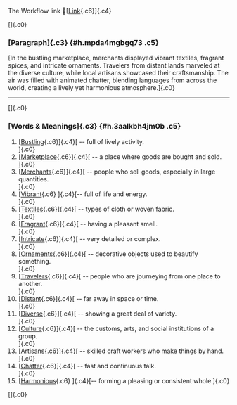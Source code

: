 The Workflow link
👏[[Link](https://www.google.com/url?q=http://www.google.com&sa=D&source=editors&ust=1760959522358239&usg=AOvVaw3aKSjJ2nEcl3blx9srNKJr){.c6}]{.c4}

[]{.c0}

### [Paragraph]{.c3} {#h.mpda4mgbgq73 .c5}

[In the bustling marketplace, merchants displayed vibrant textiles,
fragrant spices, and intricate ornaments. Travelers from distant lands
marveled at the diverse culture, while local artisans showcased their
craftsmanship. The air was filled with animated chatter, blending
languages from across the world, creating a lively yet harmonious
atmosphere.]{.c0}

------------------------------------------------------------------------

[]{.c0}

### [Words & Meanings]{.c3} {#h.3aalkbh4jm0b .c5}

1.  [[Bustling](https://www.google.com/url?q=http://www.google.com&sa=D&source=editors&ust=1760959522359523&usg=AOvVaw0uT7JytQgyBpIavzKw-32U){.c6}]{.c4}[ --
    full of lively activity.\
    ]{.c0}
2.  [[Marketplace](https://www.google.com/url?q=http://www.google.com&sa=D&source=editors&ust=1760959522359771&usg=AOvVaw1I73jVENQpZb1AJhbti8a6){.c6}]{.c4}[ --
    a place where goods are bought and sold.\
    ]{.c0}
3.  [[Merchants](https://www.google.com/url?q=http://www.google.com&sa=D&source=editors&ust=1760959522360016&usg=AOvVaw2veCnZnBiKz4kBpBHGG39b){.c6}]{.c4}[ --
    people who sell goods, especially in large quantities.\
    ]{.c0}
4.  [[Vibrant](https://www.google.com/url?q=http://www.google.com&sa=D&source=editors&ust=1760959522360241&usg=AOvVaw0V62mPZkOdbD_ApRYNHHG6){.c6}
    ]{.c4}[-- full of life and energy.\
    ]{.c0}
5.  [[Textiles](https://www.google.com/url?q=http://www.google.com&sa=D&source=editors&ust=1760959522360408&usg=AOvVaw3eQv2Nr37jyLrCLOpjznjm){.c6}]{.c4}[ --
    types of cloth or woven fabric.\
    ]{.c0}
6.  [[Fragrant](https://www.google.com/url?q=http://www.google.com&sa=D&source=editors&ust=1760959522360612&usg=AOvVaw2-vW5H1zuZX_vtRfmT5asw){.c6}]{.c4}[ --
    having a pleasant smell.\
    ]{.c0}
7.  [[Intricate](https://www.google.com/url?q=http://www.google.com&sa=D&source=editors&ust=1760959522360836&usg=AOvVaw1m8pk3rAOyKa16vGstsJER){.c6}]{.c4}[ --
    very detailed or complex.\
    ]{.c0}
8.  [[Ornaments](https://www.google.com/url?q=http://www.google.com&sa=D&source=editors&ust=1760959522361239&usg=AOvVaw3aVVpt381t_9eeQdt2_bvP){.c6}]{.c4}[ --
    decorative objects used to beautify something.\
    ]{.c0}
9.  [[Travelers](https://www.google.com/url?q=http://www.google.com&sa=D&source=editors&ust=1760959522361516&usg=AOvVaw1u54KOoW6c3rOQk-Sf8x8P){.c6}]{.c4}[ --
    people who are journeying from one place to another.\
    ]{.c0}
10. [[Distant](https://www.google.com/url?q=http://www.google.com&sa=D&source=editors&ust=1760959522361749&usg=AOvVaw0a-6lcCuICjOwmVgFhlTgJ){.c6}]{.c4}[ --
    far away in space or time.\
    ]{.c0}
11. [[Diverse](https://www.google.com/url?q=http://www.google.com&sa=D&source=editors&ust=1760959522361930&usg=AOvVaw1264dOaUVVyi5LXMlOFqYO){.c6}]{.c4}[ --
    showing a great deal of variety.\
    ]{.c0}
12. [[Culture](https://www.google.com/url?q=http://www.google.com&sa=D&source=editors&ust=1760959522362198&usg=AOvVaw09bD5-8WkweLWd9rnWqK0w){.c6}]{.c4}[ --
    the customs, arts, and social institutions of a group.\
    ]{.c0}
13. [[Artisans](https://www.google.com/url?q=http://www.google.com&sa=D&source=editors&ust=1760959522362542&usg=AOvVaw3rkF6Rd2938bhYOsZI6zyP){.c6}]{.c4}[ --
    skilled craft workers who make things by hand.\
    ]{.c0}
14. [[Chatter](https://www.google.com/url?q=http://www.google.com&sa=D&source=editors&ust=1760959522362832&usg=AOvVaw2OVIZWhVAclGv4INP_URq4){.c6}]{.c4}[ --
    fast and continuous talk.\
    ]{.c0}
15. [[Harmonious](https://www.google.com/url?q=http://www.google.com&sa=D&source=editors&ust=1760959522363072&usg=AOvVaw2wA-QJ0InejObS1egKlIU2){.c6}
    ]{.c4}[-- forming a pleasing or consistent whole.]{.c0}

[]{.c0}
